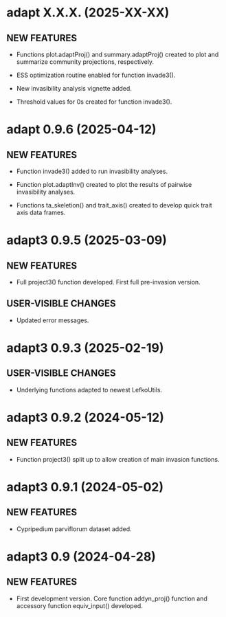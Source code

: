 # adapt X.X.X. (2025-XX-XX)

## NEW FEATURES

* Functions plot.adaptProj() and summary.adaptProj() created to plot and
  summarize community projections, respectively.

* ESS optimization routine enabled for function invade3().

* New invasibility analysis vignette added.

* Threshold values for 0s created for function invade3().

# adapt 0.9.6 (2025-04-12)

## NEW FEATURES

* Function invade3() added to run invasibility analyses.

* Function plot.adaptInv() created to plot the results of pairwise invasibility
  analyses.

* Functions ta_skeletion() and trait_axis() created to develop quick trait axis
  data frames.

# adapt3 0.9.5 (2025-03-09)

## NEW FEATURES

* Full project3() function developed. First full pre-invasion version.

## USER-VISIBLE CHANGES

* Updated error messages.

# adapt3 0.9.3 (2025-02-19)

## USER-VISIBLE CHANGES

* Underlying functions adapted to newest LefkoUtils.

# adapt3 0.9.2 (2024-05-12)

## NEW FEATURES

* Function project3() split up to allow creation of main invasion functions.

# adapt3 0.9.1 (2024-05-02)

## NEW FEATURES

* Cypripedium parviflorum dataset added.

# adapt3 0.9 (2024-04-28)

## NEW FEATURES

* First development version. Core function addyn_proj() function and
  accessory function equiv_input() developed.


